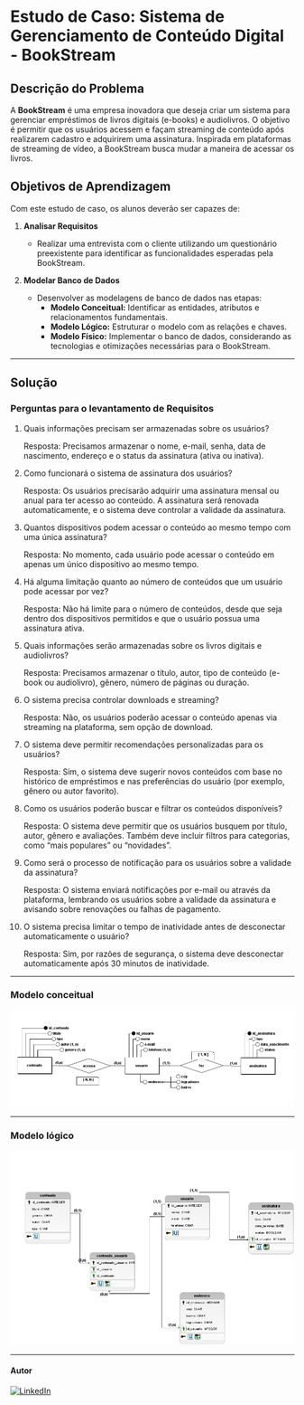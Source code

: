 # Estudo de Caso: Sistema de Gerenciamento de Conteúdo Digital - BookStream

## Descrição do Problema

A **BookStream** é uma empresa inovadora que deseja criar um sistema para gerenciar empréstimos de livros digitais (e-books) e audiolivros. O objetivo é permitir que os usuários acessem e façam streaming de conteúdo após realizarem cadastro e adquirirem uma assinatura. Inspirada em plataformas de streaming de vídeo, a BookStream busca mudar a maneira de acessar os livros.

## Objetivos de Aprendizagem

Com este estudo de caso, os alunos deverão ser capazes de:

1. **Analisar Requisitos**  
   - Realizar uma entrevista com o cliente utilizando um questionário preexistente para identificar as funcionalidades esperadas pela BookStream.

2. **Modelar Banco de Dados**  
   - Desenvolver as modelagens de banco de dados nas etapas:
     - **Modelo Conceitual:** Identificar as entidades, atributos e relacionamentos fundamentais.
     - **Modelo Lógico:** Estruturar o modelo com as relações e chaves.
     - **Modelo Físico:** Implementar o banco de dados, considerando as tecnologias e otimizações necessárias para o BookStream.

---

## Solução

### Perguntas para o levantamento de Requisitos
1. Quais informações precisam ser armazenadas sobre os usuários?
   
   Resposta: Precisamos armazenar o nome, e-mail, senha, data de nascimento, endereço e o status da assinatura (ativa ou inativa).

2. Como funcionará o sistema de assinatura dos usuários?

   Resposta: Os usuários precisarão adquirir uma assinatura mensal ou anual para ter acesso ao conteúdo. A assinatura será renovada automaticamente, e o sistema deve controlar a validade da assinatura.

3. Quantos dispositivos podem acessar o conteúdo ao mesmo tempo com uma única assinatura?

   Resposta: No momento, cada usuário pode acessar o conteúdo em apenas um único dispositivo ao mesmo tempo.

4. Há alguma limitação quanto ao número de conteúdos que um usuário pode acessar por vez?

   Resposta: Não há limite para o número de conteúdos, desde que seja dentro dos dispositivos permitidos e que o usuário possua uma assinatura ativa.

5. Quais informações serão armazenadas sobre os livros digitais e audiolivros?

   Resposta: Precisamos armazenar o título, autor, tipo de conteúdo (e-book ou audiolivro), gênero, número de páginas ou duração.

6. O sistema precisa controlar downloads e streaming?

   Resposta: Não, os usuários poderão acessar o conteúdo apenas via streaming na plataforma, sem opção de download.

7. O sistema deve permitir recomendações personalizadas para os usuários?

   Resposta: Sim, o sistema deve sugerir novos conteúdos com base no histórico de empréstimos e nas preferências do usuário (por exemplo, gênero ou autor favorito).

8. Como os usuários poderão buscar e filtrar os conteúdos disponíveis?

   Resposta: O sistema deve permitir que os usuários busquem por título, autor, gênero e avaliações. Também deve incluir filtros para categorias, como “mais populares” ou “novidades”.

9. Como será o processo de notificação para os usuários sobre a validade da assinatura?

   Resposta: O sistema enviará notificações por e-mail ou através da plataforma, lembrando os usuários sobre a validade da assinatura e avisando sobre renovações ou falhas de pagamento.

10. O sistema precisa limitar o tempo de inatividade antes de desconectar automaticamente o usuário?
    
    Resposta: Sim, por razões de segurança, o sistema deve desconectar automaticamente após 30 minutos de inatividade.

---

### Modelo conceitual
![](modelo_conceitual.png)

---

### Modelo lógico
![](modelo_logico.png)

---

#### Autor

[![LinkedIn](https://img.shields.io/badge/LinkedIn-fernandoleonid-blue?logo=linkedin)](https://www.linkedin.com/in/fernandoleonid)
